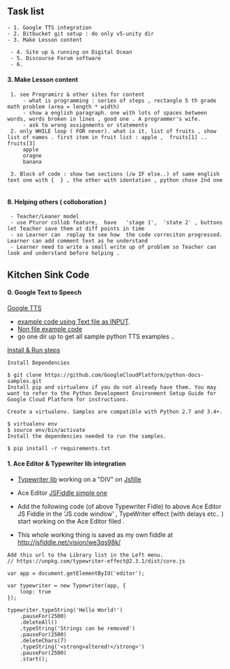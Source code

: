 

## Task list 
```
- 1. Google TTS integration
- 2. Bitbucket git setup : do only v5-unity dir
- 3. Make Lesson content
   
 - 4. Site up & running on Digital Ocean
 - 5. Discourse Forum software
 - 6. 

```
#### 3. Make Lesson content
```
 1. see Programirz & other sites for content
     - what is programming : series of steps , rectangle 5 th grade math problem (area = length * width)
     - show a english paragraph. one with lots of spaces between words, words broken in lines , good one . A programmer's wife.
     - ask to wrong assignments or statements 
 2. only WHILE loop ( FOR never). what is it, list of fruits , show list of names . first item in fruit list : apple ,  fruits[1] .. fruits[3]
     apple
     oragne
     banana
     
 3. Block of code : show two sections (/w IF else..) of same english text one with {  } , the other with identation , python chose 2nd one
     
```

#### 8. Helping others ( colloboration )
```
 - Teacher/Leaner model 
 - use Pturor collob feature,  have   'stage 1',  'state 2' , buttons let Teacher save them at diff points in time
 - so Learner can  replay to see how  the code correciton progressed. Learner can add comment text as he understand 
 - Learner need to write a small write up of problem so Teacher can look and understand before helping .
```


## Kitchen Sink Code


#### 0. Google Text to Speech

[Google TTS](https://cloud.google.com/text-to-speech/?utm_source=google&utm_medium=cpc&utm_campaign=na-US-all-en-dr-skws-all-all-trial-p-dr-1003905&utm_content=text-ad-none-any-DEV_c-CRE_291220387632-ADGP_Hybrid+%7C+AW+SEM+%7C+SKWS+%7C+US+%7C+en+%7C+PHR+~+ML%2FAI+~+Speech+API+~+Text+to+Speech+~+Text+To+Speech-KWID_43700036257568087-kwd-394896217833&utm_term=KW_text%20to%20speech-ST_Text+To+Speech&gclid=Cj0KCQjwi8fdBRCVARIsAEkDvnJ28LfSkX7KLq7Vkoogkga8qUeXsQmYz87PNxkPV0mWqr1kyP-e6hYaAgvhEALw_wcB&dclid=CJn22bT15N0CFQasZAodqdIJOA)

  - [example code using Text file as INPUT](https://github.com/PostPCEra/python-docs-samples/blob/master/texttospeech/cloud-client/synthesize_file.py). 
  - [Non file example code](https://github.com/PostPCEra/python-docs-samples/blob/master/texttospeech/cloud-client/synthesize_text.py)
  - go one dir up to get all sample python TTS examples ..
  
  [Install & Run steps](https://github.com/GoogleCloudPlatform/python-docs-samples/tree/master/texttospeech/cloud-client)
  ```
  Install Dependencies

$ git clone https://github.com/GoogleCloudPlatform/python-docs-samples.git
Install pip and virtualenv if you do not already have them. You may want to refer to the Python Development Environment Setup Guide for Google Cloud Platform for instructions.

Create a virtualenv. Samples are compatible with Python 2.7 and 3.4+.

$ virtualenv env
$ source env/bin/activate
Install the dependencies needed to run the samples.

$ pip install -r requirements.txt
  ```

#### 1. Ace Editor & Typewriter lib integration 

- [Typewriter lib](https://safi.me.uk/typewriterjs/) working on a "DIV" on [Jsfille](https://jsfiddle.net/mv612vrf/1702/?utm_source=website&utm_medium=embed&utm_campaign=mv612vrf)
- Ace Editor [JSFiddle simple one](http://jsfiddle.net/Yzj6G/)

- Add the following code (of above Typewriter Fidle) to above Ace Editor JS Fiddle in the 'JS code window' , TypeWriter effect (with delays etc.. ) start working on the Ace Editor filed .
- This whole working thing is saved as my own fiddle at http://jsfiddle.net/vision/we3qs98k/
```
Add this url to the Library list in the Left menu.
// https://unpkg.com/typewriter-effect@2.3.1/dist/core.js

var app = document.getElementById('editor');

var typewriter = new Typewriter(app, {
    loop: true
});

typewriter.typeString('Hello World!')
    .pauseFor(2500)
    .deleteAll()
    .typeString('Strings can be removed')
    .pauseFor(2500)
    .deleteChars(7)
    .typeString('<strong>altered!</strong>')
    .pauseFor(2500)
    .start();
```
